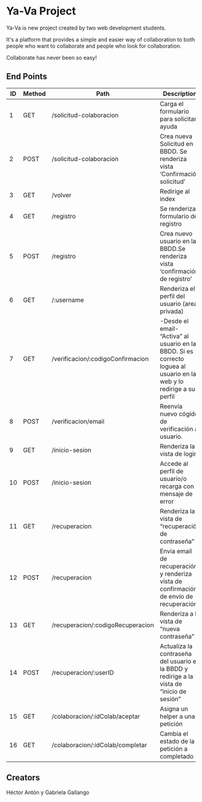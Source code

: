 # Ya-Va Project

Ya-Va is new project created by two web development students. 

It's a platform that provides a simple and easier way of collaboration to both people who want to collaborate and people who look for collaboration. 

Collaborate has never been so easy!

## End Points

ID | Method | Path | Description |
--- | --- | --- | --- |
1 | GET | /solicitud-colaboracion | Carga el formulario para solicitar ayuda |
2 | POST | /solicitud-colaboracion | Crea nueva Solicitud en BBDD. Se renderiza vista ‘Confirmación solicitud’|
3 | GET | /volver | Redirige al index|
4 | GET | /registro | Se renderiza formulario de registro |
5 | POST | /registro | Crea nuevo usuario en la BBDD.Se renderiza vista ‘confirmación de registro’ |
6 | GET | /:username | Renderiza el perfil del usuario (area privada) |
7 | GET | /verificacion/:codigoConfirmacion | -Desde el email- “Activa” al usuario en la BBDD. Si es correcto loguea al usuario en la web y lo redirige a su perfil |
8 | POST | /verificacion/email | Reenvía nuevo cógido de verificación al usuario. |
9 | GET | /inicio-sesion | Renderiza la vista de login  |
10 | POST | /inicio-sesion | Accede al perfil de usuario/o recarga con mensaje de error |
11 | GET | /recuperacion | Renderiza la vista de “recuperación de contraseña” |
12 | POST | /recuperacion | Envia email de recuperación y renderiza vista de confirmación de envío de recuperación |
13 | GET | /recuperacion/:codigoRecuperacion | Renderiza a la vista de “nueva contraseña” |
14 | POST | /recuperacion/:userID | Actualiza la contraseña del usuario en la BBDD y redirige a la vista de “inicio de sesión” |
15 | GET | /colaboracion/:idColab/aceptar | Asigna un helper a una petición |
16 | GET | /colaboracion/:idColab/completar | Cambia el estado de la petición a completado |

## Creators

Héctor Antón y Gabriela Gallango